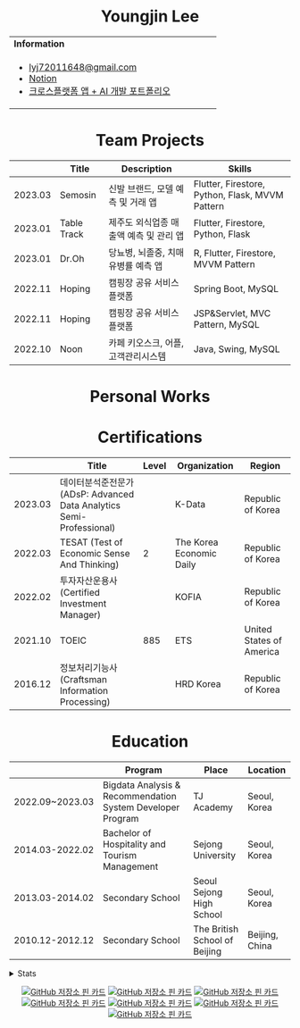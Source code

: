<h1 align="center">Youngjin Lee</h1>
<table>
  <tbody>
    <tr>
      <td><b>Information</b></td>
      <td width="20%" rowspan="10">
<!--         <img alt="Photo" src="./profile_image.jpg" /> -->
      </td>
    </tr>
    <tr>
      <td>
        <ul>
          <li><a href="mailto:lyj72011648@gmail.com" title="E-mail">lyj72011648@gmail.com</li>
          <li><a href="https://www.notion.so/Home-9e3211a55b694442acbea0113d3cec57" title="Notion">Notion</a></li>
          <li><a href="https://ethanyjlee.github.io/app_data_portfolio.pdf" title="Portfolio">크로스플랫폼 앱 + AI 개발 포트폴리오</a></li>
        </ul>
      </td>
    </tr>
  </tbody>
</table>

<h1 align="center">Team Projects</h1>
<div align="center">

|| Title | Description | Skills | 
|-----| ------------ | ------------- | ------------- |
| 2023.03 | Semosin | 신발 브랜드, 모델 예측 및 거래 앱 | Flutter, Firestore, Python, Flask, MVVM Pattern |
| 2023.01 | Table Track | 제주도 외식업종 매출액 예측 및 관리 앱 | Flutter, Firestore, Python, Flask |
| 2023.01 | Dr.Oh | 당뇨병, 뇌졸중, 치매 유병률 예측 앱 | R, Flutter, Firestore, MVVM Pattern |
| 2022.11 | Hoping | 캠핑장 공유 서비스 플랫폼 | Spring Boot, MySQL |
| 2022.11 | Hoping | 캠핑장 공유 서비스 플랫폼 | JSP&Servlet, MVC Pattern, MySQL |
| 2022.10 | Noon | 카페 키오스크, 어플, 고객관리시스템 | Java, Swing, MySQL |

</div>

<h1 align="center">Personal Works</h1>

<!-- <div align="center">

|| Title | Description | Skills | 
|-----| ------------ | ------------- | ------------- |
| 2022.12 | Scrap Book | 프라이빗 포토 앨범 및 다이어리 작성 어플 | Flutter |

</div> -->



<h1 align="center">Certifications</h1>

| | Title | Level | Organization | Region |
| ----- | ----- | ----- | ----- | ----- |
| 2023.03 | 데이터분석준전문가 (ADsP: Advanced Data Analytics Semi-Professional) | | K-Data | Republic of Korea |
| 2022.03 | TESAT (Test of Economic Sense And Thinking) | 2 | The Korea Economic Daily | Republic of Korea |
| 2022.02 | 투자자산운용사 (Certified Investment Manager) | | KOFIA | Republic of Korea |
| 2021.10 | TOEIC | 885 | ETS | United States of America
| 2016.12 | 정보처리기능사 (Craftsman Information Processing) | | HRD Korea | Republic of Korea |

<h1 align="center">Education</h1>

|| Program | Place | Location |
|----- | ---------- | ----- | ----- |
| 2022.09~2023.03 | Bigdata Analysis & Recommendation System Developer Program | TJ Academy | Seoul, Korea |
| 2014.03-2022.02 | Bachelor of Hospitality and Tourism Management | Sejong University | Seoul, Korea |
| 2013.03-2014.02 | Secondary School | Seoul Sejong High School | Seoul, Korea |
| 2010.12-2012.12 | Secondary School | The British School of Beijing | Beijing, China |

<!-- <div>
<table>
<tr>
<td width="50%">

![Top Langs](https://github-readme-stats.vercel.app/api/top-langs/?username=EthanYJLee&layout=compact&theme=transparent)
</td>

<td width="50%">

![Anurag's github stats](https://github-readme-stats.vercel.app/api?username=EthanYJLee&show_icons=true&theme=transparent)
</td>

</table>
</div>
-->
<details>
<summary>Stats</summary>
<div markdown="1">

<div style="text-align: center">
  
  ![Top Langs](https://github-readme-stats.vercel.app/api/top-langs/?username=EthanYJLee&layout=compact&theme=transparent)

  ![EthanYJLee's github stats](https://github-readme-stats.vercel.app/api?username=EthanYJLee&show_icons=true&theme=transparent)

</div>
</div>
</details>

<center>
  
[![GitHub 저장소 핀 카드](https://github-readme-stats.vercel.app/api/pin/?username=EthanYJLee&repo=Hoping_Java_JSP_Servlet)](https://github.com/EthanYJLee/Hoping_Java_JSP_Servlet)
[![GitHub 저장소 핀 카드](https://github-readme-stats.vercel.app/api/pin/?username=EthanYJLee&repo=HaruHabit_Flutter)](https://github.com/EthanYJLee/HaruHabit_Flutter)
[![GitHub 저장소 핀 카드](https://github-readme-stats.vercel.app/api/pin/?username=EthanYJLee&repo=SeoulFestival_SwiftUI)](https://github.com/EthanYJLee/SeoulFestival_SwiftUI)
[![GitHub 저장소 핀 카드](https://github-readme-stats.vercel.app/api/pin/?username=EthanYJLee&repo=Dr_Oh_Flutter_R)](https://github.com/EthanYJLee/Dr_Oh_Flutter_R)
[![GitHub 저장소 핀 카드](https://github-readme-stats.vercel.app/api/pin/?username=EthanYJLee&repo=Semosin_Flutter_RL)](https://github.com/EthanYJLee/Semosin_Flutter_RL)
[![GitHub 저장소 핀 카드](https://github-readme-stats.vercel.app/api/pin/?username=EthanYJLee&repo=Jeju_Flutter_Python)](https://github.com/EthanYJLee/Jeju_Flutter_Python)
[![GitHub 저장소 핀 카드](https://github-readme-stats.vercel.app/api/pin/?username=EthanYJLee&repo=Noon_Java_Swing)](https://github.com/EthanYJLee/Noon_Java_Swing)

</center>
